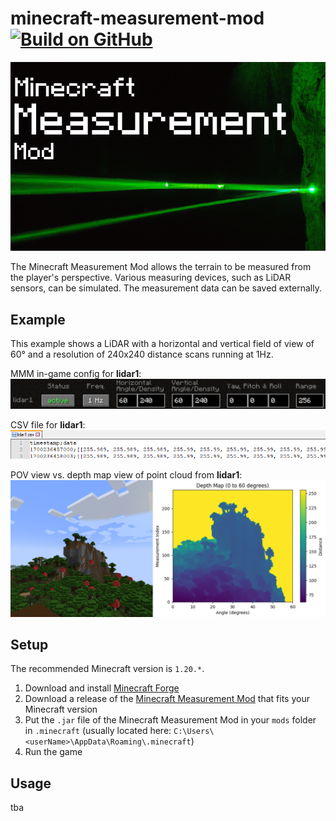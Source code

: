 ﻿# minecraft-measurement-mod [![Build on GitHub](https://github.com/BaderTim/minecraft-measurement-mod/actions/workflows/gradle.yml/badge.svg?branch=main)](https://github.com/BaderTim/minecraft-measurement-mod/actions/workflows/gradle.yml)
![Logo](./src/main/resources/assets/mmm/textures/mmm_logo.png)

The Minecraft Measurement Mod allows the terrain to be measured from the player's perspective. Various measuring devices, such as LiDAR sensors, can be simulated. The measurement data can be saved externally.

## Example
This example shows a LiDAR with a horizontal and vertical field of view of 60° 
and a resolution of 240x240 distance scans running at 1Hz.

MMM in-game config for **lidar1**:
![LiDAR 60x60](./media/60x60_lidar.png)

CSV file for **lidar1**:
![LiDAR 60x60 Raw Data](./media/60x60_lidar_save.png)

POV view vs. depth map view of point cloud from **lidar1**:
![LiDAR 60x60 Result](./media/60x60_lidar_res.png)


## Setup
The recommended Minecraft version is `1.20.*`.
1. Download and install [Minecraft Forge](https://files.minecraftforge.net/net/minecraftforge/forge/)
2. Download a release of the [Minecraft Measurement Mod](https://github.com/BaderTim/minecraft-measurement-mod/releases) that fits your Minecraft version
3. Put the `.jar` file of the Minecraft Measurement Mod in your `mods` folder in `.minecraft` (usually located here: `C:\Users\<userName>\AppData\Roaming\.minecraft`)
4. Run the game

## Usage
tba
